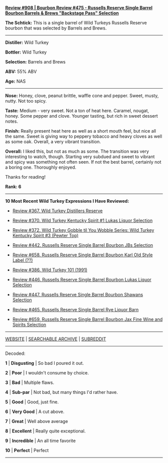 
[**Review #908 | Bourbon Review #475 - Russells Reserve Single Barrel Bourbon Barrels &amp; Brews "Backstage Pass" Selection**]( https://t8ke.review/review-908-russells-reserve-single-barrel-bourbon-barrels-and-brews-backstage-pass-selection/)

**The Schtick:** This is a single barrel of Wild Turkeys Russells Reserve bourbon that was selected by Barrels and Brews. 

-----

**Distiller:** Wild Turkey

**Bottler:** Wild Turkey

**Selection:** Barrels and Brews

**ABV:**  55% ABV

**Age:** NAS 

-----

**Nose:**  Honey, clove, peanut brittle, waffle cone and pepper. Sweet, musty, nutty. Not too spicy.   

**Taste:** Medium - very sweet. Not a ton of heat here. Caramel, nougat, honey. Some pepper and clove. Younger tasting, but rich in sweet dessert notes. 

**Finish:** Really present heat here as well as a short mouth feel, but nice all the same. Sweet is giving way to peppery tobacco and heavy cloves as well as some oak. Overall, a very vibrant transition.  

**Overall:** I liked this, but not as much as some. The transition was very interesting to watch, though. Starting very subdued and sweet to vibrant and spicy was something not often seen. If not the best barrel, certainly not a boring one. Thoroughly enjoyed.  

Thanks for reading!

**Rank: 6**

----- 

**10 Most Recent Wild Turkey Expressions I Have Reviewed:** 

- [Review #367. Wild Turkey Distillers Reserve]( https://t8ke.review/review-367-wild-turkey-distillers-reserve-japan-export-13yr/) 

- [Review #370. Wild Turkey Kentucky Spirit #1 Lukas Liquor Selection]( https://t8ke.review/review-370-wild-turkey-kentucky-spirit-lukas-pick/) 

- [Review #372. Wild Turkey Gobble til You Wobble Series: Wild Turkey Kentucky Spirit #3 (Pewter Top)]( https://t8ke.review/review-372-wild-turkey-kentucky-spirit-pewter-top/) 

- [Review #442. Russells Reserve Single Barrel Bourbon JBs Selection]( https://t8ke.review/review-442-russells-reserve-single-barrel-bourbon-jbs/) 

- [Review #658. Russells Reserve Single Barrel Bourbon Karl Old Style Label (??)]( https://t8ke.review/review-658-russells-reserve-single-barrel-bourbon-karls-selection/) 

- [Review #386. Wild Turkey 101 (1991)]( https://t8ke.review/review-386-wild-turkey-8-101-1991/) 

- [Review #446. Russells Reserve Single Barrel Bourbon Lukas Liquor Selection]( https://t8ke.review/review-446-russells-reserve-single-barrel-bourbon-lukas-liquor-pick/) 

- [Review #447. Russells Reserve Single Barrel Bourbon Shawans Selection]( https://t8ke.review/review-447-russells-reserve-single-barrel-bourbon-shawans-pick/) 

- [Review #465. Russells Reserve Single Barrel Rye Liquor Barn]( https://t8ke.review/review-465-russells-reserve-single-barrel-rye-liquor-barn/) 

- [Review #659. Russells Reserve Single Barrel Bourbon Jax Fine Wine and Spirits Selection]( https://t8ke.review/review-659-russells-reserve-single-barrel-bourbon-jax-fine-wine-and-spirits-selection/) 

-----

[WEBSITE](https://t8ke.review) | [SEARCHABLE ARCHIVE](https://t8ke.review/review-archive/) | [SUBREDDIT](https://reddit.com/r/t8kereviews)

-----

Decoded:

**1** | **Disgusting** | So bad I poured it out.

**2** | **Poor** | I wouldn't consume by choice.

**3** | **Bad** | Multiple flaws.

**4** | **Sub-par** | Not bad, but many things I'd rather have.

**5** | **Good** | Good, just fine.

**6** | **Very Good** | A cut above.

**7** | **Great** | Well above average

**8** | **Excellent** | Really quite exceptional.

**9** | **Incredible** | An all time favorite

**10** | **Perfect** | Perfect

----

